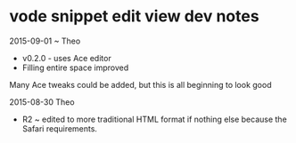 vode snippet edit view dev notes
===

2015-09-01 ~ Theo

* v0.2.0 - uses Ace editor
* Filling entire space improved

Many Ace tweaks could be added, but this is all beginning to look good


2015-08-30 Theo

* R2 ~ edited to more traditional HTML format if nothing else because the Safari requirements.

 